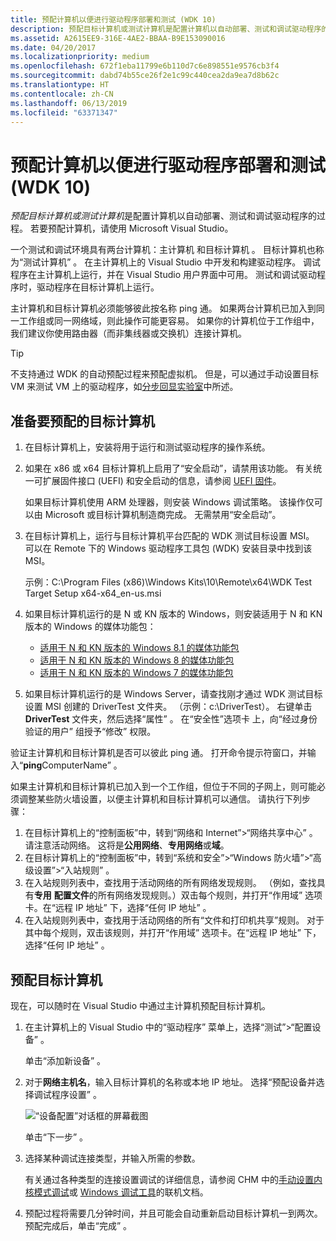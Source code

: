 ```yaml
---
title: 预配计算机以便进行驱动程序部署和测试 (WDK 10)
description: 预配目标计算机或测试计算机是配置计算机以自动部署、测试和调试驱动程序的过程。 若要预配计算机，请使用 Microsoft Visual Studio。
ms.assetid: A2615EE9-316E-4AE2-BBAA-B9E153090016
ms.date: 04/20/2017
ms.localizationpriority: medium
ms.openlocfilehash: 672f1eba11799e6b110d7c6e898551e9576cb3f4
ms.sourcegitcommit: dabd74b55ce26f2e1c99c440cea2da9ea7d8b62c
ms.translationtype: HT
ms.contentlocale: zh-CN
ms.lasthandoff: 06/13/2019
ms.locfileid: "63371347"
---
```

# <a name="provision-a-computer-for-driver-deployment-and-testing-wdk-10"></a>预配计算机以便进行驱动程序部署和测试 (WDK 10)


*预配目标计算机或测试计算机*是配置计算机以自动部署、测试和调试驱动程序的过程。 若要预配计算机，请使用 Microsoft Visual Studio。

一个测试和调试环境具有两台计算机：主计算机  和目标计算机  。 目标计算机也称为“测试计算机”  。 在主计算机上的 Visual Studio 中开发和构建驱动程序。 调试程序在主计算机上运行，并在 Visual Studio 用户界面中可用。 测试和调试驱动程序时，驱动程序在目标计算机上运行。

主计算机和目标计算机必须能够彼此按名称 ping 通。 如果两台计算机已加入到同一工作组或同一网络域，则此操作可能更容易。 如果你的计算机位于工作组中，我们建议你使用路由器（而非集线器或交换机）连接计算机。 

> [!TIP]
> 不支持通过 WDK 的自动预配过程来预配虚拟机。 但是，可以通过手动设置目标 VM 来测试 VM 上的驱动程序，如[分步回显实验室](../debugger/debug-universal-drivers---step-by-step-lab--echo-kernel-mode-.md)中所述。

## <a name="span-idpreparingthetargetcomputerforprovisioningspanspan-idpreparingthetargetcomputerforprovisioningspanprepare-the-target-computer-for-provisioning"></a><span id="preparing_the_target_computer_for_provisioning"></span><span id="PREPARING_THE_TARGET_COMPUTER_FOR_PROVISIONING"></span>准备要预配的目标计算机


1.  在目标计算机上，安装将用于运行和测试驱动程序的操作系统。

2.  如果在 x86 或 x64 目标计算机上启用了“安全启动”，请禁用该功能。 有关统一可扩展固件接口 (UEFI) 和安全启动的信息，请参阅 [UEFI 固件](https://go.microsoft.com/fwlink/p/?LinkID=309386)。

    如果目标计算机使用 ARM 处理器，则安装 Windows 调试策略。 该操作仅可以由 Microsoft 或目标计算机制造商完成。 无需禁用“安全启动”。

3.  在目标计算机上，运行与目标计算机平台匹配的 WDK 测试目标设置 MSI。 可以在 Remote 下的 Windows 驱动程序工具包 (WDK) 安装目录中找到该 MSI。

    示例：C:\\Program Files (x86)\\Windows Kits\\10\\Remote\\x64\\WDK Test Target Setup x64-x64\_en-us.msi

4.  如果目标计算机运行的是 N 或 KN 版本的 Windows，则安装适用于 N 和 KN 版本的 Windows 的媒体功能包：

    -   [适用于 N 和 KN 版本的 Windows 8.1 的媒体功能包](https://go.microsoft.com/fwlink/p?linkid=329737)
    -   [适用于 N 和 KN 版本的 Windows 8 的媒体功能包](https://go.microsoft.com/fwlink/p?linkid=329738)
    -   [适用于 N 和 KN 版本的 Windows 7 的媒体功能包](https://go.microsoft.com/fwlink/p?linkid=329739)

5.  如果目标计算机运行的是 Windows Server，请查找刚才通过 WDK 测试目标设置 MSI 创建的 DriverTest 文件夹。 （示例：c:\\DriverTest）。 右键单击 **DriverTest** 文件夹，然后选择“属性”  。 在“安全性”选项卡  上，向“经过身份验证的用户”  组授予“修改”  权限。

验证主计算机和目标计算机是否可以彼此 ping 通。 打开命令提示符窗口，并输入“**ping**ComputerName”  。

如果主计算机和目标计算机已加入到一个工作组，但位于不同的子网上，则可能必须调整某些防火墙设置，以便主计算机和目标计算机可以通信。 请执行下列步骤：

1.  在目标计算机上的“控制面板”中，转到“网络和 Internet”&gt;“网络共享中心”  。 请注意活动网络。 这将是**公用网络**、**专用网络**或**域**。
2.  在目标计算机上的“控制面板”中，转到“系统和安全”&gt;“Windows 防火墙”&gt;“高级设置”&gt;“入站规则”  。
3.  在入站规则列表中，查找用于活动网络的所有网络发现规则。 （例如，查找具有**专用** **配置文件**的所有网络发现规则。）双击每个规则，并打开“作用域”  选项卡。在“远程 IP 地址”  下，选择“任何 IP 地址”  。
4.  在入站规则列表中，查找用于活动网络的所有“文件和打印机共享”规则。 对于其中每个规则，双击该规则，并打开“作用域”  选项卡。在“远程 IP 地址”  下，选择“任何 IP 地址”  。

## <a name="span-idprovisionthetargetcomputerspanspan-idprovisionthetargetcomputerspanspan-idprovisionthetargetcomputerspanprovision-the-target-computer"></a><span id="Provision_the_target_computer"></span><span id="provision_the_target_computer"></span><span id="PROVISION_THE_TARGET_COMPUTER"></span>预配目标计算机


现在，可以随时在 Visual Studio 中通过主计算机预配目标计算机。

1.  在主计算机上的 Visual Studio 中的“驱动程序”  菜单上，选择“测试”&gt;“配置设备”  。

    单击“添加新设备”  。

2.  对于**网络主机名**，输入目标计算机的名称或本地 IP 地址。 选择“预配设备并选择调试程序设置”  。

    ![“设备配置”对话框的屏幕截图](images/vs2015-device-configuration.png)

    单击“下一步”  。

3.  选择某种调试连接类型，并输入所需的参数。

    有关通过各种类型的连接设置调试的详细信息，请参阅 CHM 中的[手动设置内核模式调试](../debugger/setting-up-kernel-mode-debugging-in-windbg--cdb--or-ntsd.md)或 [Windows 调试工具](https://go.microsoft.com/fwlink/p/?linkid=223405)的联机文档。

4.  预配过程将需要几分钟时间，并且可能会自动重新启动目标计算机一到两次。 预配完成后，单击“完成”  。

 

 





